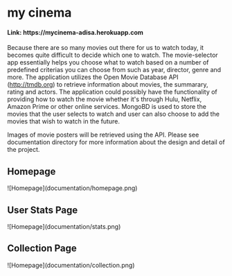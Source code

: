 <h1> my cinema</h1>

<h4> Link: https://mycinema-adisa.herokuapp.com</h4>

Because there are so many movies out there for us to watch today, it becomes quite difficult to decide which one to watch. The movie-selector app essentially helps you choose what to watch based on a number of predefined criterias you can choose from such as year, director, genre and more. The application utilizes the Open Movie Database API (http://tmdb.org) to retrieve information about movies, the summarary, rating and actors. The application could possibly have the functionality of providing how to watch the movie whether it's through Hulu, Netflix, Amazon Prime or other online services. MongoBD is used to store the movies that the user selects to watch and user can also choose to add the movies that wish to watch in the future. 

Images of movie posters will be retrieved using the API.
Please see documentation directory for more information about the design and detail of the project.

<h2> Homepage </h2>
![Homepage](documentation/homepage.png)

<h2> User Stats Page </h2>
![Homepage](documentation/stats.png)

<h2> Collection Page </h2>
![Homepage](documentation/collection.png)









